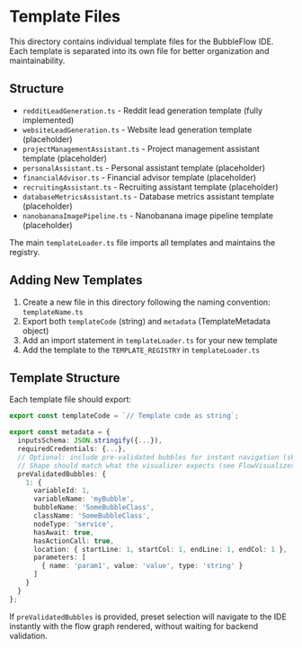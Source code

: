 # Template Files

This directory contains individual template files for the BubbleFlow IDE. Each template is separated into its own file for better organization and maintainability.

## Structure

- `redditLeadGeneration.ts` - Reddit lead generation template (fully implemented)
- `websiteLeadGeneration.ts` - Website lead generation template (placeholder)
- `projectManagementAssistant.ts` - Project management assistant template (placeholder)
- `personalAssistant.ts` - Personal assistant template (placeholder)
- `financialAdvisor.ts` - Financial advisor template (placeholder)
- `recruitingAssistant.ts` - Recruiting assistant template (placeholder)
- `databaseMetricsAssistant.ts` - Database metrics assistant template (placeholder)
- `nanobananaImagePipeline.ts` - Nanobanana image pipeline template (placeholder)

The main `templateLoader.ts` file imports all templates and maintains the registry.

## Adding New Templates

1. Create a new file in this directory following the naming convention: `templateName.ts`
2. Export both `templateCode` (string) and `metadata` (TemplateMetadata object)
3. Add an import statement in `templateLoader.ts` for your new template
4. Add the template to the `TEMPLATE_REGISTRY` in `templateLoader.ts`

## Template Structure

Each template file should export:

```typescript
export const templateCode = `// Template code as string`;

export const metadata = {
  inputsSchema: JSON.stringify({...}),
  requiredCredentials: {...},
  // Optional: include pre-validated bubbles for instant navigation (skip server validation)
  // Shape should match what the visualizer expects (see FlowVisualizer.toParsedBubble)
  preValidatedBubbles: {
    1: {
      variableId: 1,
      variableName: 'myBubble',
      bubbleName: 'SomeBubbleClass',
      className: 'SomeBubbleClass',
      nodeType: 'service',
      hasAwait: true,
      hasActionCall: true,
      location: { startLine: 1, startCol: 1, endLine: 1, endCol: 1 },
      parameters: [
        { name: 'param1', value: 'value', type: 'string' }
      ]
    }
  }
};
```

If `preValidatedBubbles` is provided, preset selection will navigate to the IDE instantly with the flow graph rendered, without waiting for backend validation.
